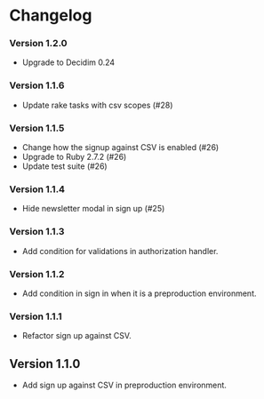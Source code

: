 # Changelog

### Version 1.2.0
- Upgrade to Decidim 0.24

### Version 1.1.6
- Update rake tasks with csv scopes (#28)

### Version 1.1.5
- Change how the signup against CSV is enabled (#26)
- Upgrade to Ruby 2.7.2 (#26)
- Update test suite (#26)

### Version 1.1.4
- Hide newsletter modal in sign up (#25)

### Version 1.1.3
- Add condition for validations in authorization handler.

### Version 1.1.2
- Add condition in sign in when it is a preproduction environment.

### Version 1.1.1
- Refactor sign up against CSV.

## Version 1.1.0
- Add sign up against CSV in preproduction environment.
